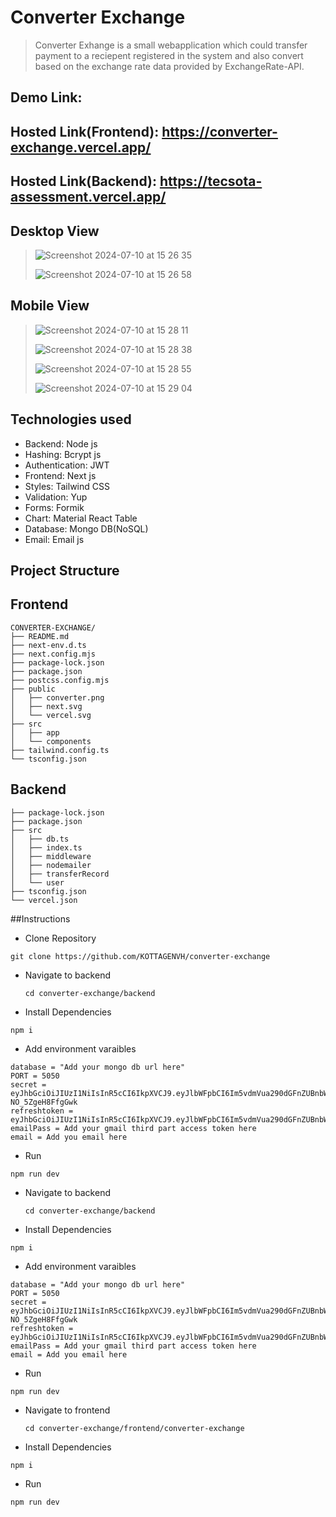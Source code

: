 # Converter Exchange
>Converter Exhange is a small webapplication which could transfer payment to a reciepent registered in the system and also convert based on the exchange rate data provided by ExchangeRate-API.
## Demo Link: 
>
## Hosted Link(Frontend): https://converter-exchange.vercel.app/
>
## Hosted Link(Backend): https://tecsota-assessment.vercel.app/
>
## Desktop View
>![Screenshot 2024-07-10 at 15 26 35](https://github.com/KOTTAGENVH/converter-exchange/assets/87430226/5e228187-9caa-4857-8cf4-c787db7f3904)
>>
>![Screenshot 2024-07-10 at 15 26 58](https://github.com/KOTTAGENVH/converter-exchange/assets/87430226/3d68fb0a-7f7c-49c6-8786-6ab45ede2851)
## Mobile View
>![Screenshot 2024-07-10 at 15 28 11](https://github.com/KOTTAGENVH/converter-exchange/assets/87430226/b8f5ff08-9c73-45a3-b3ef-771770129da6)
>>
>![Screenshot 2024-07-10 at 15 28 38](https://github.com/KOTTAGENVH/converter-exchange/assets/87430226/5ccf4f73-6c57-43e3-807f-9ff3c621f90e)
>>
>![Screenshot 2024-07-10 at 15 28 55](https://github.com/KOTTAGENVH/converter-exchange/assets/87430226/656f4919-2ba1-49ff-baeb-4600b4add84b)
>>
>![Screenshot 2024-07-10 at 15 29 04](https://github.com/KOTTAGENVH/converter-exchange/assets/87430226/b31b268a-aa5b-4615-a187-3599d2bd8dbd)

## Technologies used
- Backend: Node js
- Hashing: Bcrypt js
- Authentication: JWT
- Frontend: Next js
- Styles: Tailwind CSS
- Validation: Yup
- Forms: Formik
- Chart: Material React Table
- Database: Mongo DB(NoSQL)
- Email: Email js

## Project Structure
>
## Frontend
```
CONVERTER-EXCHANGE/
├── README.md
├── next-env.d.ts
├── next.config.mjs
├── package-lock.json
├── package.json
├── postcss.config.mjs
├── public
│   ├── converter.png
│   ├── next.svg
│   └── vercel.svg
├── src
│   ├── app
│   └── components
├── tailwind.config.ts
└── tsconfig.json
```
>
## Backend
```
├── package-lock.json
├── package.json
├── src
│   ├── db.ts
│   ├── index.ts
│   ├── middleware
│   ├── nodemailer
│   ├── transferRecord
│   └── user
├── tsconfig.json
└── vercel.json
```
>
##Instructions
- Clone Repository
```
git clone https://github.com/KOTTAGENVH/converter-exchange
```
- Navigate to backend
  ```
  cd converter-exchange/backend
  ```
- Install Dependencies
```
npm i 
```
- Add environment varaibles
```
database = "Add your mongo db url here"
PORT = 5050
secret = eyJhbGciOiJIUzI1NiIsInR5cCI6IkpXVCJ9.eyJlbWFpbCI6Im5vdmVua290dGFnZUBnbWFpbC5jb20iLCJpZCI6IjY2ODYzNTg3ZmE0NzIyMDdlY2NlZGNhYSIsImlhdCI6MTcyMDExNzAxNywiZXhwIjoxNzIwMTUzMDE3fQ.c85vb8djYTs3C6kMrCCpHGHqtLR-NO_5ZgeH8FfgGwk
refreshtoken = eyJhbGciOiJIUzI1NiIsInR5cCI6IkpXVCJ9.eyJlbWFpbCI6Im5vdmVua290dGFnZUBnbWFpbC5jb20iLCJpZCI6IjY2ODYzNTg3ZmE0NzIyMDdlY2NlZGNhYSIsImlhdCI6MTcyMDExNzAxNywiZXhwIjoxNzIwMTIwNjE3fQ.3RTL8FTGbIfWbf_oTt71lPtWNm8_qekRafGXTwCFY8s
emailPass = Add your gmail third part access token here
email = Add you email here
```
- Run
```
npm run dev
```
- Navigate to backend
  ```
  cd converter-exchange/backend
  ```
- Install Dependencies
```
npm i 
```
- Add environment varaibles
```
database = "Add your mongo db url here"
PORT = 5050
secret = eyJhbGciOiJIUzI1NiIsInR5cCI6IkpXVCJ9.eyJlbWFpbCI6Im5vdmVua290dGFnZUBnbWFpbC5jb20iLCJpZCI6IjY2ODYzNTg3ZmE0NzIyMDdlY2NlZGNhYSIsImlhdCI6MTcyMDExNzAxNywiZXhwIjoxNzIwMTUzMDE3fQ.c85vb8djYTs3C6kMrCCpHGHqtLR-NO_5ZgeH8FfgGwk
refreshtoken = eyJhbGciOiJIUzI1NiIsInR5cCI6IkpXVCJ9.eyJlbWFpbCI6Im5vdmVua290dGFnZUBnbWFpbC5jb20iLCJpZCI6IjY2ODYzNTg3ZmE0NzIyMDdlY2NlZGNhYSIsImlhdCI6MTcyMDExNzAxNywiZXhwIjoxNzIwMTIwNjE3fQ.3RTL8FTGbIfWbf_oTt71lPtWNm8_qekRafGXTwCFY8s
emailPass = Add your gmail third part access token here
email = Add you email here
```
- Run
```
npm run dev
```
- Navigate to frontend 
  ```
  cd converter-exchange/frontend/converter-exchange
  ```
- Install Dependencies
```
npm i 
```
- Run
```
npm run dev
```



